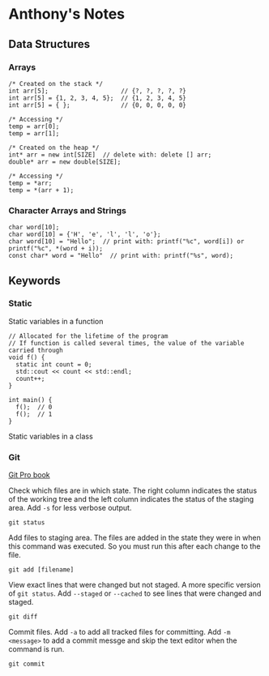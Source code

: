 # Anthony's Notes

## Data Structures

### Arrays

```
/* Created on the stack */
int arr[5];                    // {?, ?, ?, ?, ?}
int arr[5] = {1, 2, 3, 4, 5};  // {1, 2, 3, 4, 5}
int arr[5] = { };              // {0, 0, 0, 0, 0}

/* Accessing */
temp = arr[0];
temp = arr[1];

/* Created on the heap */
int* arr = new int[SIZE]  // delete with: delete [] arr;
double* arr = new double[SIZE];

/* Accessing */
temp = *arr;
temp = *(arr + 1);
```

### Character Arrays and Strings

```
char word[10];
char word[10] = {'H', 'e', 'l', 'l', 'o'};
char word[10] = "Hello";  // print with: printf("%c", word[i]) or printf("%c", *(word + i));
const char* word = "Hello"  // print with: printf("%s", word);
```

## Keywords

### Static
Static variables in a function
```
// Allocated for the lifetime of the program
// If function is called several times, the value of the variable carried through
void f() {
  static int count = 0;
  std::cout << count << std::endl;
  count++;
}

int main() {
  f();  // 0
  f();  // 1
}
```

Static variables in a class

### Git

[Git Pro book](https://git-scm.com/book/en/v2)

Check which files are in which state. The right column indicates the status of the working tree and the left column indicates the status of the staging area. Add `-s` for less verbose output.
```
git status
```

Add files to staging area. The files are added in the state they were in when this command was executed. So you must run this after each change to the file.
```
git add [filename]
```

View exact lines that were changed but not staged. A more specific version of `git status`. Add `--staged` or `--cached` to see lines that were changed and staged.
```
git diff
```

Commit files. Add `-a` to add all tracked files for committing. Add `-m <message>` to add a commit messge and skip the text editor when the command is run.
```
git commit
```
